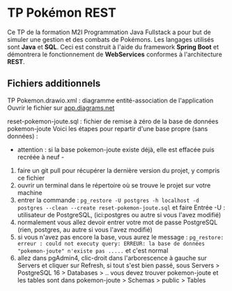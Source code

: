 # TP Pokémon REST

Ce TP de la formation M2I Programmation Java Fullstack a pour but de simuler une gestion et des combats de Pokémons.
Les langages utilisés sont **Java** et **SQL**. Ceci est construit à l'aide du framework **Spring Boot** et démontrera le fonctionnement de **WebServices** conformes à l'architecture **REST**.

## Fichiers additionnels
TP Pokemon.drawio.xml : diagramme entité-association de l'application
Ouvrir le fichier sur [app.diagrams.net](https://app.diagrams.net)

reset-pokemon-joute.sql : fichier de remise à zéro de la base de données pokemon-joute
Voici les étapes pour repartir d'une base propre (sans données) :
- attention : si la base pokemon-joute existe déjà, elle est effacée puis recréée à neuf -

1. faire un git pull pour récupérer la dernière version du projet, y compris ce fichier
2. ouvrir un terminal dans le répertoire où se trouve le projet sur votre machine
3. entrer la commande : 
   `pg_restore -U postgres -h localhost -d postgres --clean --create reset-pokemon-joute.sql` et faire Entrée
   -U : utilisateur de PostgreSQL, (ici:postgres ou autre si vous l'avez modifié)
4. normalement vous allez devoir entrer votre mot de passe PostgreSQL (rien, postgres, au autre si vous l'avez modifié)
5. si vous n'avez pas encore la base, vous aurez le message :
   `pg_restore: erreur : could not executy query: ERREUR: la base de données "pokemon-joute" n'existe pas .....`
   et c'est normal
6. allez dans pgAdmin4, clic-droit dans l'arborescence à gauche sur Servers et cliquer sur Refresh, si tout s'est bien passé, sous 
   Servers > PostgreSQL 16 > Databases > .. vous devez trouver pokemon-joute et les tables sont dans pokemon-joute > Schemas > public > Tables
   
